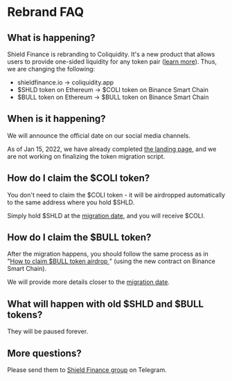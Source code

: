 # Rebrand FAQ

## What is happening?

Shield Finance is rebranding to Coliquidity. It's a new product that allows users to provide one-sided liquidity for any token pair ([learn more](./how-it-works.md)). Thus, we are changing the following: 

* shieldfinance.io -> coliquidity.app
* $SHLD token on Ethereum -> $COLI token on Binance Smart Chain
* $BULL token on Ethereum -> $BULL token on Binance Smart Chain

## When is it happening?

We will announce the official date on our social media channels.

As of Jan 15, 2022, we have already completed [the landing page](https://dev.shieldfinance.io/), and we are not working on finalizing the token migration script.

## How do I claim the $COLI token?

You don't need to claim the $COLI token - it will be airdropped automatically to the same address where you hold $SHLD.

Simply hold $SHLD at the [migration date](#when-is-it-happening), and you will receive $COLI.

## How do I claim the $BULL token?

After the migration happens, you should follow the same process as in "[How to claim $BULL token airdrop
](https://shield-finance.medium.com/how-to-claim-bull-token-airdrop-7255443fd704)" (using the new contract on Binance Smart Chain).

We will provide more details closer to the [migration date](#when-is-it-happening).

## What will happen with old $SHLD and $BULL tokens?

They will be paused forever.

## More questions?

Please send them to [Shield Finance group](https://t.me/ShieldFinanceHQ) on Telegram.
